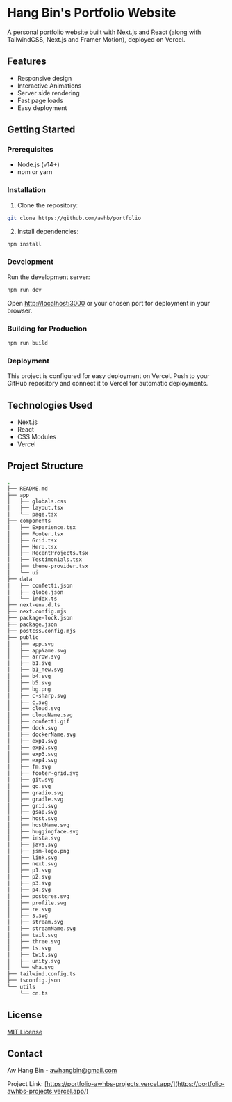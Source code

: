# Hang Bin's Portfolio Website

A personal portfolio website built with Next.js and React (along with TailwindCSS, Next.js and Framer Motion), deployed on Vercel.

## Features 

- Responsive design
- Interactive Animations
- Server side rendering
- Fast page loads
- Easy deployment

## Getting Started

### Prerequisites 

- Node.js (v14+)
- npm or yarn

### Installation

1. Clone the repository: 

```sh
git clone https://github.com/awhb/portfolio
```

2. Install dependencies:

```sh
npm install
```

### Development 

Run the development server: 
```sh
npm run dev
```
Open [http://localhost:3000](http://localhost:3000) or your chosen port for deployment in your browser. 

### Building for Production

```sh
npm run build
```

### Deployment

This project is configured for easy deployment on Vercel. Push to your GitHub repository and connect it to Vercel for automatic deployments.


## Technologies Used

- Next.js
- React
- CSS Modules
- Vercel


## Project Structure
```sh
.
├── README.md
├── app
│   ├── globals.css
│   ├── layout.tsx
│   └── page.tsx
├── components
│   ├── Experience.tsx
│   ├── Footer.tsx
│   ├── Grid.tsx
│   ├── Hero.tsx
│   ├── RecentProjects.tsx
│   ├── Testimonials.tsx
│   ├── theme-provider.tsx
│   └── ui
├── data
│   ├── confetti.json
│   ├── globe.json
│   └── index.ts
├── next-env.d.ts
├── next.config.mjs
├── package-lock.json
├── package.json
├── postcss.config.mjs
├── public
│   ├── app.svg
│   ├── appName.svg
│   ├── arrow.svg
│   ├── b1.svg
│   ├── b1_new.svg
│   ├── b4.svg
│   ├── b5.svg
│   ├── bg.png
│   ├── c-sharp.svg
│   ├── c.svg
│   ├── cloud.svg
│   ├── cloudName.svg
│   ├── confetti.gif
│   ├── dock.svg
│   ├── dockerName.svg
│   ├── exp1.svg
│   ├── exp2.svg
│   ├── exp3.svg
│   ├── exp4.svg
│   ├── fm.svg
│   ├── footer-grid.svg
│   ├── git.svg
│   ├── go.svg
│   ├── gradio.svg
│   ├── gradle.svg
│   ├── grid.svg
│   ├── gsap.svg
│   ├── host.svg
│   ├── hostName.svg
│   ├── huggingface.svg
│   ├── insta.svg
│   ├── java.svg
│   ├── jsm-logo.png
│   ├── link.svg
│   ├── next.svg
│   ├── p1.svg
│   ├── p2.svg
│   ├── p3.svg
│   ├── p4.svg
│   ├── postgres.svg
│   ├── profile.svg
│   ├── re.svg
│   ├── s.svg
│   ├── stream.svg
│   ├── streamName.svg
│   ├── tail.svg
│   ├── three.svg
│   ├── ts.svg
│   ├── twit.svg
│   ├── unity.svg
│   └── wha.svg
├── tailwind.config.ts
├── tsconfig.json
└── utils
    └── cn.ts
```


## License 

[MIT License](LICENSE)


## Contact

Aw Hang Bin - awhangbin@gmail.com

Project Link: [https://portfolio-awhbs-projects.vercel.app/](https://portfolio-awhbs-projects.vercel.app/)